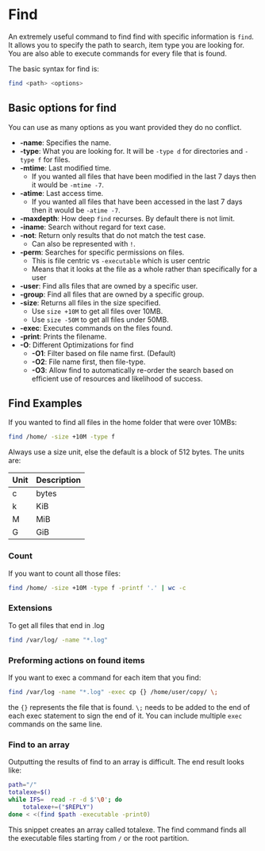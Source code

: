 # Find

An extremely useful command to find find with specific information is ```find```. It allows you to specify the path to search, item type you are looking for. You are also able to execute commands for every file that is found.

The basic syntax for find is:

```bash
find <path> <options>
```

## Basic options for find

You can use as many options as you want provided they do no conflict.

- **-name**: Specifies the name.
- **-type**: What you are looking for. It will be ```-type d``` for directories and ```-type f``` for files.
- **-mtime**: Last modified time.
  - If you wanted all files that have been modified in the last 7 days then it would be ```-mtime -7```.
- **-atime**: Last access time.
  - If you wanted all files that have been accessed in the last 7 days then it would be ```-atime -7```.
- **-maxdepth**: How deep ```find``` recurses. By default there is not limit.
- **-iname**: Search without regard for text case.
- **-not**: Return only results that do not match the test case.
  - Can also be represented with ```!```.
- **-perm**: Searches for specific permissions on files.
  - This is file centric vs ```-executable``` which is user centric
  - Means that it looks at the file as a whole rather than specifically for a user
- **-user**: Find alls files that are owned by a specific user.
- **-group**: Find all files that are owned by a specific group.
- **-size**: Returns all files in the size specified.
  - Use ```size +10M``` to get all files over 10MB.
  - Use ```size -50M``` to get all files under 50MB.
- **-exec**: Executes commands on the files found.
- **-print**: Prints the filename.
- **-O**: Different Optimizations for find
  - **-O1**: Filter based on file name first. (Default)
  - **-O2**: File name first, then file-type.
  - **-O3**: Allow find to automatically re-order the search based on efficient use of resources and likelihood of success.

## Find Examples

If you wanted to find all files in the home folder that were over 10MBs:

```bash
find /home/ -size +10M -type f
```
Always use a size unit, else the default is a block of 512 bytes. The units are:  


Unit | Description  
--- | ---  
c | bytes  
k | KiB  
M | MiB  
G | GiB


### Count

If you want to count all those files:

```bash
find /home/ -size +10M -type f -printf '.' | wc -c
```

### Extensions

To get all files that end in .log

```bash
find /var/log/ -name "*.log"
```

### Preforming actions on found items

If you want to exec a command for each item that you find:

```bash
find /var/log -name "*.log" -exec cp {} /home/user/copy/ \;
```

the ```{}``` represents the file that is found. ```\;``` needs to be added to the end of each exec statement to sign the end of it. You can include multiple `exec` commands on the same line.

### Find to an array

Outputting the results of find to an array is difficult. The end result looks like:

```bash
path="/"
totalexe=$()
while IFS=  read -r -d $'\0'; do
    totalexe+=("$REPLY")
done < <(find $path -executable -print0)
```

This snippet creates an array called totalexe. The find command finds all the executable files starting from ```/``` or the root partition.
